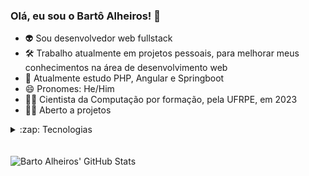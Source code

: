 ### Olá, eu sou o Bartô Alheiros! 👋
- 👽 Sou desenvolvedor web fullstack
- 🛠 Trabalho atualmente em projetos pessoais, para melhorar meus conhecimentos na área de desenvolvimento web
- 🌱 Atualmente estudo PHP, Angular e Springboot
- 😄 Pronomes: He/Him
- 👨‍🎓 Cientista da Computação por formação, pela UFRPE, em 2023
- 🕵️‍♀️ Aberto a projetos

<details>
<summary>:zap: Tecnologias</summary>
<div style="display: inline_block"><br>
  <div style="display: inline_block">
    <img align="center" alt="Barto-Angular" height="30" width="30" src="https://angular.io/assets/images/logos/angular/angular.png">
  </div>
  <div style="display: inline_block">
    <img align="center" alt="Barto-PHP" height="40" width="40" src="./img/php-logo.png">
  </div>
  <div style="display: inline_block">
    <img align="center" alt="Barto-Java" height="42" width="42" style="margin: 0 20 20 20;" src="./img/java-logo.png">
  </div>
  <div style="display: inline_block">
    <img align="center" alt="Barto-Spring" height="60" width="60" style="padding-bottom: 30;" src="./img/spring-logo.svg">
  </div>
</div>
</details>

<br />

<div style="display: inline_block"><br>
  <img align="left" alt="Barto Alheiros' GitHub Stats" src="https://readme-stats-bartoalheiros.vercel.app/api?username=bartoalheiros&show_icons=true&hide_border=false&title_color=ff652f&icon_color=FFE400&bg_color=09131B&text_color=ffffff&border_color=0c1a25" />
<div>
